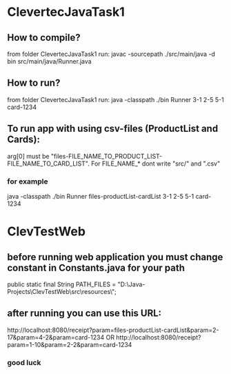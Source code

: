# ClevertecJavaTask1

##  How to compile?
from folder ClevertecJavaTask1 run:
javac -sourcepath ./src/main/java -d bin src/main/java/Runner.java

##  How to run?
from folder ClevertecJavaTask1 run:
java -classpath ./bin Runner 3-1 2-5 5-1 card-1234

## To run app with using csv-files (ProductList and Cards):
arg[0] must be "files-FILE_NAME_TO_PRODUCT_LIST-FILE_NAME_TO_CARD_LIST". For FILE_NAME_* dont write "src/" and ".csv"
### for example
  java -classpath ./bin Runner files-productList-cardList 3-1 2-5 5-1 card-1234 

# ClevTestWeb

## before running web application you must change constant in Constants.java for your path     
public static final String PATH_FILES = "D:\\Java-Projects\\ClevTestWeb\\src\\resources\\";

## after running you can use this URL:
http://localhost:8080/receipt?param=files-productList-cardList&param=2-17&param=4-2&param=card-1234
OR
http://localhost:8080/receipt?param=1-10&param=2-2&param=card-1234

### good luck

